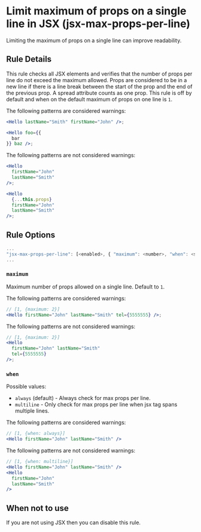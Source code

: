 # Limit maximum of props on a single line in JSX (jsx-max-props-per-line)

Limiting the maximum of props on a single line can improve readability.

## Rule Details

This rule checks all JSX elements and verifies that the number of props per line do not exceed the maximum allowed. Props are considered to be in a new line if there is a line break between the start of the prop and the end of the previous prop. A spread attribute counts as one prop. This rule is off by default and when on the default maximum of props on one line is `1`.

The following patterns are considered warnings:

```jsx
<Hello lastName="Smith" firstName="John" />;

<Hello foo={{
  bar
}} baz />;
```

The following patterns are not considered warnings:

```jsx
<Hello
  firstName="John"
  lastName="Smith"
/>;

<Hello
  {...this.props}
  firstName="John"
  lastName="Smith"
/>;
```

## Rule Options

```js
...
"jsx-max-props-per-line": [<enabled>, { "maximum": <number>, "when": <string> }]
...
```

### `maximum`

Maximum number of props allowed on a single line. Default to `1`.

The following patterns are considered warnings:

```jsx
// [1, {maximum: 2}]
<Hello firstName="John" lastName="Smith" tel={5555555} />;
```

The following patterns are not considered warnings:

```jsx
// [1, {maximum: 2}]
<Hello
  firstName="John" lastName="Smith"
  tel={5555555}
/>;
```

### `when`

Possible values:
- `always` (default) - Always check for max props per line.
- `multiline` - Only check for max props per line when jsx tag spans multiple lines.

The following patterns are considered warnings:
```jsx
// [1, {when: always}]
<Hello firstName="John" lastName="Smith" />
```

The following patterns are not considered warnings:
```jsx
// [1, {when: multiline}]
<Hello firstName="John" lastName="Smith" />
<Hello 
  firstName="John" 
  lastName="Smith" 
/>
```

## When not to use

If you are not using JSX then you can disable this rule.
